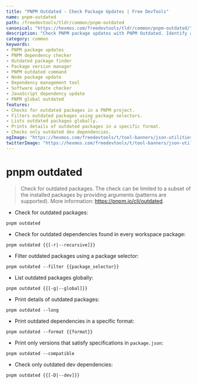 ```yaml
---
title: "PNPM Outdated - Check Package Updates | Free DevTools"
name: pnpm-outdated
path: /freedevtools/tldr/common/pnpm-outdated
canonical: "https://hexmos.com/freedevtools/tldr/common/pnpm-outdated/"
description: "Check PNPM package updates with PNPM Outdated. Identify and manage outdated dependencies in your project. Free online tool, no registration required."
category: common
keywords:
- PNPM package updates
- PNPM dependency checker
- Outdated package finder
- Package version manager
- PNPM outdated command
- Node package update
- Dependency management tool
- Software update checker
- JavaScript dependency update
- PNPM global outdated
features:
- Checks for outdated packages in a PNPM project.
- Filters outdated packages using package selectors.
- Lists outdated packages globally.
- Prints details of outdated packages in a specific format.
- Checks only outdated dev dependencies.
ogImage: "https://hexmos.com/freedevtools/t/tool-banners/json-utilities-banner.png"
twitterImage: "https://hexmos.com/freedevtools/t/tool-banners/json-utilities-banner.png"
---
```


# pnpm outdated

> Check for outdated packages.
> The check can be limited to a subset of the installed packages by providing arguments (patterns are supported).
> More information: <https://pnpm.io/cli/outdated>.

- Check for outdated packages:

`pnpm outdated`

- Check for outdated dependencies found in every workspace package:

`pnpm outdated {{[-r|--recursive]}}`

- Filter outdated packages using a package selector:

`pnpm outdated --filter {{package_selector}}`

- List outdated packages globally:

`pnpm outdated {{[-g|--global]}}`

- Print details of outdated packages:

`pnpm outdated --long`

- Print outdated dependencies in a specific format:

`pnpm outdated --format {{format}}`

- Print only versions that satisfy specifications in `package.json`:

`pnpm outdated --compatible`

- Check only outdated dev dependencies:

`pnpm outdated {{[-D|--dev]}}`
